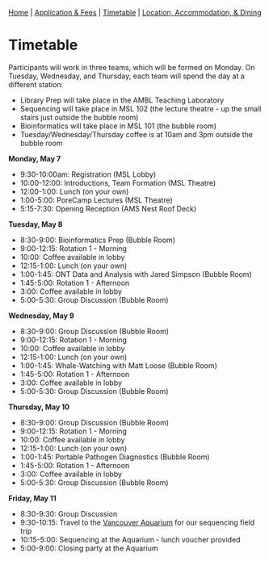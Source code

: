 [Home](index.md) | [Application & Fees](application.md) | [Timetable](timetable.md) | [Location, Accommodation, & Dining](location.md)

# Timetable

Participants will work in three teams, which will be formed on Monday. On Tuesday, Wednesday, and Thursday, each team will spend the day at a different station:
  * Library Prep will take place in the AMBL Teaching Laboratory
  * Sequencing will  take place in MSL 102 (the lecture theatre - up the small stairs just outside the bubble room)
  * Bioinformatics will take place in MSL 101 (the bubble room)
  * Tuesday/Wednesday/Thursday coffee is at 10am and 3pm outside the bubble room

**Monday, May 7**
  * 9:30-10:00am: Registration (MSL Lobby)
  * 10:00-12:00: Introductions, Team Formation (MSL Theatre)
  * 12:00-1:00: Lunch (on your own)
  * 1:00-5:00: PoreCamp Lectures (MSL Theatre)
  * 5:15-7:30: Opening Reception (AMS Nest Roof Deck)

**Tuesday, May 8**
  * 8:30-9:00: Bioinformatics Prep (Bubble Room)
  * 9:00-12:15: Rotation 1 - Morning
  * 10:00: Coffee available in lobby
  * 12:15-1:00: Lunch (on your own)
  * 1:00-1:45: ONT Data and Analysis with Jared Simpson (Bubble Room)
  * 1:45-5:00: Rotation 1 - Afternoon
  * 3:00: Coffee available in lobby
  * 5:00-5:30: Group Discussion (Bubble Room)

**Wednesday, May 9**
  * 8:30-9:00: Group Discussion (Bubble Room)
  * 9:00-12:15: Rotation 1 - Morning
  * 10:00: Coffee available in lobby
  * 12:15-1:00: Lunch (on your own)
  * 1:00-1:45: Whale-Watching with Matt Loose (Bubble Room)
  * 1:45-5:00: Rotation 1 - Afternoon
  * 3:00: Coffee available in lobby
  * 5:00-5:30: Group Discussion (Bubble Room)

**Thursday, May 10** 
  * 8:30-9:00: Group Discussion (Bubble Room)
  * 9:00-12:15: Rotation 1 - Morning
  * 10:00: Coffee available in lobby
  * 12:15-1:00: Lunch (on your own)
  * 1:00-1:45: Portable Pathogen Diagnostics (Bubble Room)
  * 1:45-5:00: Rotation 1 - Afternoon
  * 3:00: Coffee available in lobby
  * 5:00-5:30: Group Discussion (Bubble Room)

**Friday, May 11**
  * 8:30-9:30: Group Discussion
  * 9:30-10:15: Travel to the [Vancouver Aquarium](http://www.vanaqua.org) for our sequencing field trip 
  * 10:15-5:00: Sequencing at the Aquarium - lunch voucher provided
  * 5:00-9:00: Closing party at the Aquarium 

